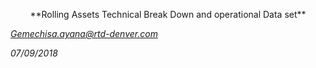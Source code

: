 <p align="center">
**Rolling Assets Technical Break Down and operational Data set**

[_Gemechisa.ayana@rtd-denver.com_](mailto:Gemechisa.ayana@rtd-denver.com)

_07/09/2018_

</p>
